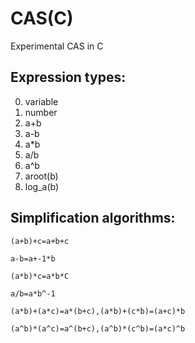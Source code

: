 # CAS(C)
Experimental CAS in C

## Expression types:
0. variable
1. number
2. a+b
3. a-b
4. a*b
5. a/b
6. a^b
7. aroot(b)
8. log_a(b)

## Simplification algorithms:

`(a+b)+c=a+b+c`

`a-b=a+-1*b`

`(a*b)*c=a*b*C`

`a/b=a*b^-1`

`(a*b)+(a*c)=a*(b+c),(a*b)+(c*b)=(a+c)*b`

`(a^b)*(a^c)=a^(b+c),(a^b)*(c^b)=(a*c)^b`
